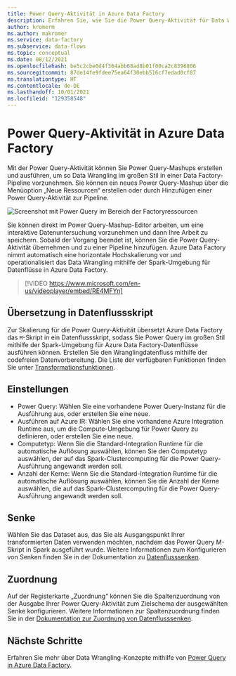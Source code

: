 ```yaml
---
title: Power Query-Aktivität in Azure Data Factory
description: Erfahren Sie, wie Sie die Power Query-Aktivität für Data Wrangling-Funktionen in einer Data Factory-Pipeline verwenden.
author: kromerm
ms.author: makromer
ms.service: data-factory
ms.subservice: data-flows
ms.topic: conceptual
ms.date: 08/12/2021
ms.openlocfilehash: be5c2cbe0d4f364abb68ad8b01f00ca2c8396806
ms.sourcegitcommit: 87de14fe9fdee75ea64f30ebb516cf7edad0cf87
ms.translationtype: HT
ms.contentlocale: de-DE
ms.lasthandoff: 10/01/2021
ms.locfileid: "129358548"
---
```

# <a name="power-query-activity-in-azure-data-factory"></a>Power Query-Aktivität in Azure Data Factory

Mit der Power Query-Aktivität können Sie Power Query-Mashups erstellen und ausführen, um so Data Wrangling im großen Stil in einer Data Factory-Pipeline vorzunehmen. Sie können ein neues Power Query-Mashup über die Menüoption „Neue Ressourcen“ erstellen oder durch Hinzufügen einer Power Query-Aktivität zur Pipeline.

![Screenshot mit Power Query im Bereich der Factoryressourcen](media/data-flow/power-query-activity-1.png)

Sie können direkt im Power Query-Mashup-Editor arbeiten, um eine interaktive Datenuntersuchung vorzunehmen und dann Ihre Arbeit zu speichern. Sobald der Vorgang beendet ist, können Sie die Power Query-Aktivität übernehmen und zu einer Pipeline hinzufügen. Azure Data Factory nimmt automatisch eine horizontale Hochskalierung vor und operationalisiert das Data Wrangling mithilfe der Spark-Umgebung für Datenflüsse in Azure Data Factory.

> [!VIDEO https://www.microsoft.com/en-us/videoplayer/embed/RE4MFYn]

## <a name="translation-to-data-flow-script"></a>Übersetzung in Datenflussskript

Zur Skalierung für die Power Query-Aktivität übersetzt Azure Data Factory das ```M```-Skript in ein Datenflussskript, sodass Sie Power Query im großen Stil mithilfe der Spark-Umgebung für Azure Data Factory-Datenflüsse ausführen können. Erstellen Sie den Wranglingdatenfluss mithilfe der codefreien Datenvorbereitung. Die Liste der verfügbaren Funktionen finden Sie unter [Transformationsfunktionen](wrangling-functions.md).

## <a name="settings"></a>Einstellungen

* Power Query: Wählen Sie eine vorhandene Power Query-Instanz für die Ausführung aus, oder erstellen Sie eine neue.
* Ausführen auf Azure IR: Wählen Sie eine vorhandene Azure Integration Runtime aus, um die Compute-Umgebung für Power Query zu definieren, oder erstellen Sie eine neue.
* Computetyp: Wenn Sie die Standard-Integration Runtime für die automatische Auflösung auswählen, können Sie den Computetyp auswählen, der auf das Spark-Clustercomputing für die Power Query-Ausführung angewandt werden soll.
* Anzahl der Kerne: Wenn Sie die Standard-Integration Runtime für die automatische Auflösung auswählen, können Sie die Anzahl der Kerne auswählen, die auf das Spark-Clustercomputing für die Power Query-Ausführung angewandt werden soll.

## <a name="sink"></a>Senke

Wählen Sie das Dataset aus, das Sie als Ausgangspunkt Ihrer transformierten Daten verwenden möchten, nachdem das Power Query M-Skript in Spark ausgeführt wurde. Weitere Informationen zum Konfigurieren von Senken finden Sie in der Dokumentation zu [Datenflusssenken](data-flow-sink.md).

## <a name="mapping"></a>Zuordnung

Auf der Registerkarte „Zuordnung“ können Sie die Spaltenzuordnung von der Ausgabe Ihrer Power Query-Aktivität zum Zielschema der ausgewählten Senke konfigurieren. Weitere Informationen zur Spaltenzuordnung finden Sie in der [Dokumentation zur Zuordnung von Datenflusssenken](data-flow-sink.md#field-mapping).

## <a name="next-steps"></a>Nächste Schritte

Erfahren Sie mehr über Data Wrangling-Konzepte mithilfe von [Power Query in Azure Data Factory](wrangling-tutorial.md).
